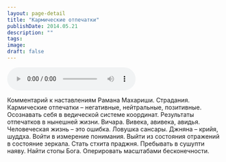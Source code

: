 ```yaml
---
layout: page-detail
title: "Кармические отпечатки"
publishDate: 2014.05.21
description: ""
tags:
image:
draft: false
---
```


<audio title="2014.05.21 - Кармические отпечатки.mp3" src="https://filer-api.advayta.org/v1.0/public/files/75626" controls=""></audio>

 Комментарий к наставлениям Рамана Махариши. Страдания. Кармические отпечатки – негативные, нейтральные, позитивные. Осознавать себя в ведической системе координат. Результаты отпечатков в нынешней жизни. Вичара. Вивека, авивека, авидья. Человеческая жизнь – это ошибка. Ловушка сансары. Джняна – крийя, шуддха. Войти в измерение понимания. Выйти из состояния отражений в состояние зеркала. Стать стхита праджня. Пребывать в сушупти наяву. Найти стопы Бога. Оперировать масштабами бесконечности. 

  
